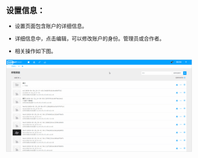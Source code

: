 ## 设置信息：

* 设置页面包含账户的详细信息。

* 详细信息中，点击编辑，可以修改账户的身份。管理员或合作者。

* 相关操作如下图。

![](/assets/云空间图片/设置信息.gif)

